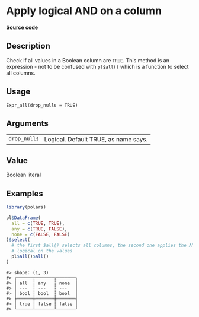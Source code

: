 

# Apply logical AND on a column

[**Source code**](https://github.com/pola-rs/r-polars/tree/8dac37e8bf89bcd080a13d0ed20dd1dc2bee615f/R/expr__expr.R#L582)

## Description

Check if all values in a Boolean column are <code>TRUE</code>. This
method is an expression - not to be confused with <code>pl$all()</code>
which is a function to select all columns.

## Usage

<pre><code class='language-R'>Expr_all(drop_nulls = TRUE)
</code></pre>

## Arguments

<table>
<tr>
<td style="white-space: nowrap; font-family: monospace; vertical-align: top">
<code id="drop_nulls">drop_nulls</code>
</td>
<td>
Logical. Default TRUE, as name says.
</td>
</tr>
</table>

## Value

Boolean literal

## Examples

``` r
library(polars)

pl$DataFrame(
  all = c(TRUE, TRUE),
  any = c(TRUE, FALSE),
  none = c(FALSE, FALSE)
)$select(
  # the first $all() selects all columns, the second one applies the AND
  # logical on the values
  pl$all()$all()
)
```

    #> shape: (1, 3)
    #> ┌──────┬───────┬───────┐
    #> │ all  ┆ any   ┆ none  │
    #> │ ---  ┆ ---   ┆ ---   │
    #> │ bool ┆ bool  ┆ bool  │
    #> ╞══════╪═══════╪═══════╡
    #> │ true ┆ false ┆ false │
    #> └──────┴───────┴───────┘
